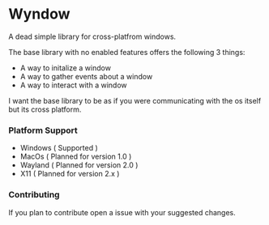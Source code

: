 # Wyndow
A dead simple library for cross-platfrom windows.

The base library with no enabled features offers the following 3 things:
 - A way to initalize a window
 - A way to gather events about a window
 - A way to interact with a window

I want the base library to be as if you were communicating with the os itself but its cross platform.

### Platform Support
- Windows ( Supported )
- MacOs ( Planned for version 1.0 )
- Wayland ( Planned for version 2.0 )
- X11 ( Planned for version 2.x )

### Contributing

If you plan to contribute open a issue with your suggested changes.
